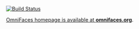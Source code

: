 [![Build Status](https://travis-ci.org/omnifaces/omnifaces.svg?branch=master)](https://travis-ci.org/omnifaces/omnifaces)

[OmniFaces homepage is available at **omnifaces.org**](http://omnifaces.org).
